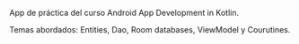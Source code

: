 App de práctica del curso Android App Development in Kotlin.

Temas abordados: Entities, Dao, Room databases, ViewModel y Courutines.


